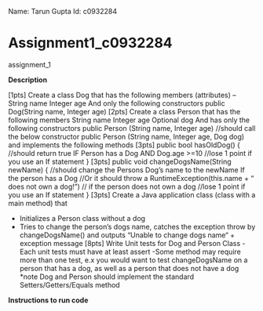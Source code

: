 Name: Tarun Gupta
Id: c0932284

# Assignment1_c0932284
assignment_1

**Description**

[1pts] Create a class Dog that has the following members (attributes)
–
String name
Integer age
And only the following constructors
public Dog(String name, Integer age)
[2pts] Create a class Person that has the following members
String name
Integer age
Optional<Dog> dog
And has only the following constructors
public Person (String name, Integer age) //should call the below constructor
public Person (String name, Integer age, Dog dog)
and implements the following methods
[3pts]
public bool hasOldDog() {
//should return true IF Person has a Dog AND Dog.age >=10
//lose 1 point if you use an If statement
}
[3pts]
public void changeDogsName(String newName) {
//should change the Persons Dog’s name to the newName If the person has a Dog
//Or it should throw a RuntimeException(this.name + “ does not own a dog!”)
// if the person does not own a dog
//lose 1 point if you use an If statement
}
[3pts]
Create a Java application class (class with a main method) that
- Initializes a Person class without a dog
- Tries to change the person’s dogs name, catches the exception throw by changeDogsName()
and outputs “Unable to change dogs name“ + exception message
[8pts]
Write Unit tests for
Dog and Person Class
-Each unit tests must have at least assert
-Some method may require more than one test, e.x you would want to test changeDogsName on a person that has a dog, as well as a person that does not have a dog
*note Dog and Person should implement the standard Setters/Getters/Equals method

**Instructions to run code**

